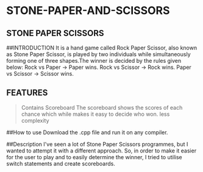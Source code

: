 # STONE-PAPER-AND-SCISSORS
##  STONE   PAPER   SCISSORS
##INTRODUCTION
 It is a hand game called Rock Paper Scissor, also known as Stone Paper Scissor, is played by two individuals while simultaneously forming one of three shapes.The winner is decided by the rules given below:
 Rock vs Paper -> Paper wins.
Rock vs Scissor -> Rock wins.
Paper vs Scissor -> Scissor wins.

## FEATURES
> Contains Scoreboard
The scoreboard shows the scores of each chance which while makes it easy to decide who won.
> less complexity

##How to use
Download the .cpp file and run it on any compiler.

##Description
I've seen a lot of Stone Paper Scissors programmes, but I wanted to attempt it with a different approach. So, in order to make it easier for the user to play and to easily determine the winner, I tried to utilise switch statements and create scoreboards.
